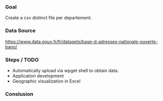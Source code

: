 
### Goal 
Create a csv distinct file per departement.

### Data Source 
https://www.data.gouv.fr/fr/datasets/base-d-adresses-nationale-ouverte-bano/

### Steps / TODO
- Automatically upload via wpget shell to obtain data. 
- Application development 
- Geographic visualization in Excel 



### Conslusion 
